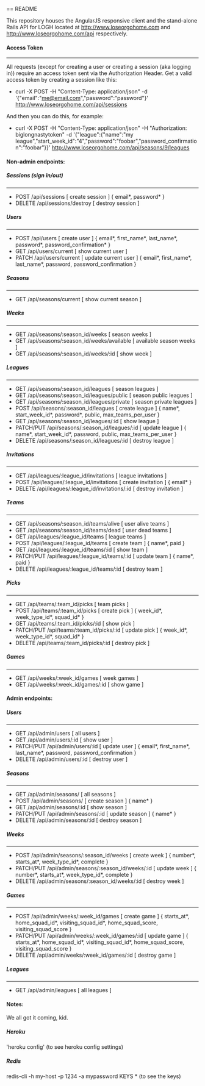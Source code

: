 == README

This repository houses the AngularJS responsive client and the stand-alone Rails API for LOGH located at http://www.loseorgohome.com and http://www.loseorgohome.com/api respectively.

#### Access Token
---

All requests (except for creating a user or creating a session (aka logging in)) require an access token sent via the Authorization Header. Get a valid access token by creating a session like this:

- curl -X POST -H "Content-Type: application/json" -d '{"email":"me@email.com","password":"password"}' http://www.loseorgohome.com/api/sessions

And then you can do this, for example:

- curl -X POST -H "Content-Type: application/json" -H "Authorization: biglongnastytoken" -d '{"league":{"name":"my league","start_week_id":"4","password":"foobar","password_confirmation":"foobar"}}' http://www.loseorgohome.com/api/seasons/9/leagues

#### Non-admin endpoints:

##### Sessions (sign in/out)
---
* POST        /api/sessions                                   [ create session ] { email*, password* }
* DELETE      /api/sessions/destroy                           [ destroy session ]

##### Users
---
* POST        /api/users                                       [ create user ] { email*, first_name*, last_name*, password*, password_confirmation* }
* GET         /api/users/current                               [ show current user ]
* PATCH       /api/users/current                               [ update current user ] { email*, first_name*, last_name*, password, password_confirmation }

##### Seasons
---
* GET         /api/seasons/current                             [ show current season ]

##### Weeks
---
* GET         /api/seasons/:season_id/weeks                    [ season weeks ]
* GET         /api/seasons/:season_id/weeks/available          [ available season weeks ]
* GET         /api/seasons/:season_id/weeks/:id                [ show week ]

##### Leagues
---
* GET         /api/seasons/:season_id/leagues                   [ season leagues ]
* GET         /api/seasons/:season_id/leagues/public            [ season public leagues ]
* GET         /api/seasons/:season_id/leagues/private           [ season private leagues ]
* POST        /api/seasons/:season_id/leagues                   [ create league ] { name*, start_week_id*, password*, public, max_teams_per_user }
* GET         /api/seasons/:season_id/leagues/:id               [ show league ]
* PATCH/PUT   /api/seasons/:season_id/leagues/:id               [ update league ] { name*, start_week_id*, password, public, max_teams_per_user }
* DELETE      /api/seasons/:season_id/leagues/:id               [ destroy league ]

##### Invitations
---
* GET         /api/leagues/:league_id/invitations               [ league invitations ]
* POST        /api/leagues/:league_id/invitations               [ create invitation ] { email* }
* DELETE      /api/leagues/:league_id/invitations/:id           [ destroy invitation ]

##### Teams
---
* GET         /api/seasons/:season_id/teams/alive               [ user alive teams ]
* GET         /api/seasons/:season_id/teams/dead                [ user dead teams ]
* GET         /api/leagues/:league_id/teams                     [ league teams ]
* POST        /api/leagues/:league_id/teams                     [ create team ] { name*, paid }
* GET         /api/leagues/:league_id/teams/:id                 [ show team ]
* PATCH/PUT   /api/leagues/:league_id/teams/:id                 [ update team ] { name*, paid }
* DELETE      /api/leagues/:league_id/teams/:id                 [ destroy team ]

##### Picks
---
* GET         /api/teams/:team_id/picks                         [ team picks ]
* POST        /api/teams/:team_id/picks                         [ create pick ] { week_id*, week_type_id*, squad_id* }
* GET         /api/teams/:team_id/picks/:id                     [ show pick ]
* PATCH/PUT   /api/teams/:team_id/picks/:id                     [ update pick ] { week_id*, week_type_id*, squad_id* }
* DELETE      /api/teams/:team_id/picks/:id                     [ destroy pick ]

##### Games
---
* GET         /api/weeks/:week_id/games                         [ week games ]
* GET         /api/weeks/:week_id/games/:id                     [ show game ]

#### Admin endpoints:

##### Users
---
* GET         /api/admin/users                                  [ all users ]
* GET         /api/admin/users/:id                              [ show user ]
* PATCH/PUT   /api/admin/users/:id                              [ update user ] { email*, first_name*, last_name*, password, password_confirmation }
* DELETE      /api/admin/users/:id                              [ destroy user ]

##### Seasons
---
* GET         /api/admin/seasons/                               [ all seasons ]
* POST        /api/admin/seasons/                               [ create season ] { name* }
* GET         /api/admin/seasons/:id                            [ show season ]
* PATCH/PUT   /api/admin/seasons/:id                            [ update season ] { name* }
* DELETE      /api/admin/seasons/:id                            [ destroy season ]

##### Weeks
---
* POST        /api/admin/seasons/:season_id/weeks               [ create week ] { number*, starts_at*, week_type_id*, complete }
* PATCH/PUT   /api/admin/seasons/:season_id/weeks/:id           [ update week ] { number*, starts_at*, week_type_id*, complete }
* DELETE      /api/admin/seasons/:season_id/weeks/:id           [ destroy week ]

##### Games
---
* POST        /api/admin/weeks/:week_id/games                   [ create game ] { starts_at*, home_squad_id*, visiting_squad_id*, home_squad_score, visiting_squad_score }
* PATCH/PUT   /api/admin/weeks/:week_id/games/:id               [ update game ] { starts_at*, home_squad_id*, visiting_squad_id*, home_squad_score, visiting_squad_score }
* DELETE      /api/admin/weeks/:week_id/games/:id               [ destroy game ]

##### Leagues
---
* GET        /api/admin/leagues                                 [ all leagues ]


#### Notes:

We all got it coming, kid.

##### Heroku

'heroku config' (to see heroku config settings)

##### Redis

redis-cli -h my-host -p 1234 -a mypassword
KEYS * (to see the keys)